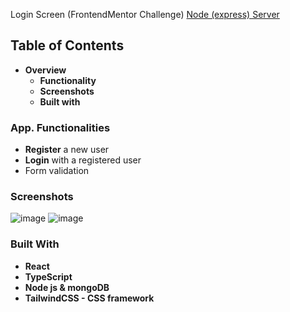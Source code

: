 Login Screen (FrontendMentor Challenge) [Node (express) Server](https://github.com/JurgenMik/LoginScreen_server)
## Table of Contents
* <strong>Overview</strong>
    * <strong>Functionality</strong>
    * <strong>Screenshots</strong>
    * <strong>Built with</strong>
### App. Functionalities
* <strong>Register</strong> a new user
* <strong>Login</strong> with a registered user 
* Form validation
### Screenshots
![image](https://user-images.githubusercontent.com/89903354/196009969-9061b490-15ba-4787-9304-4fcfe38752bd.png)
![image](https://user-images.githubusercontent.com/89903354/203812872-37ebe068-d058-4b0a-b531-38f495dedf35.png)
### Built With
* <strong>React</strong>
* <strong>TypeScript</strong>
* <strong>Node js & mongoDB</strong>
* <strong>TailwindCSS - CSS framework</strong>
